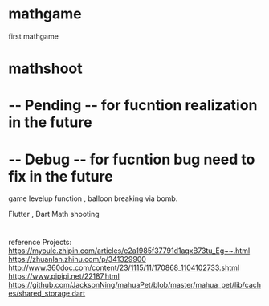 # mathgame

first mathgame

# mathshoot

# -- Pending -- for fucntion realization in the future

# -- Debug -- for fucntion bug need to fix in the future

game levelup function , balloon breaking via bomb.

Flutter , Dart
Math shooting

#

reference Projects:
https://myoule.zhipin.com/articles/e2a1985f37791d1aqxB73tu_Eg~~.html
https://zhuanlan.zhihu.com/p/341329900
http://www.360doc.com/content/23/1115/11/170868_1104102733.shtml
https://www.pipipi.net/22187.html
https://github.com/JacksonNing/mahuaPet/blob/master/mahua_pet/lib/caches/shared_storage.dart
